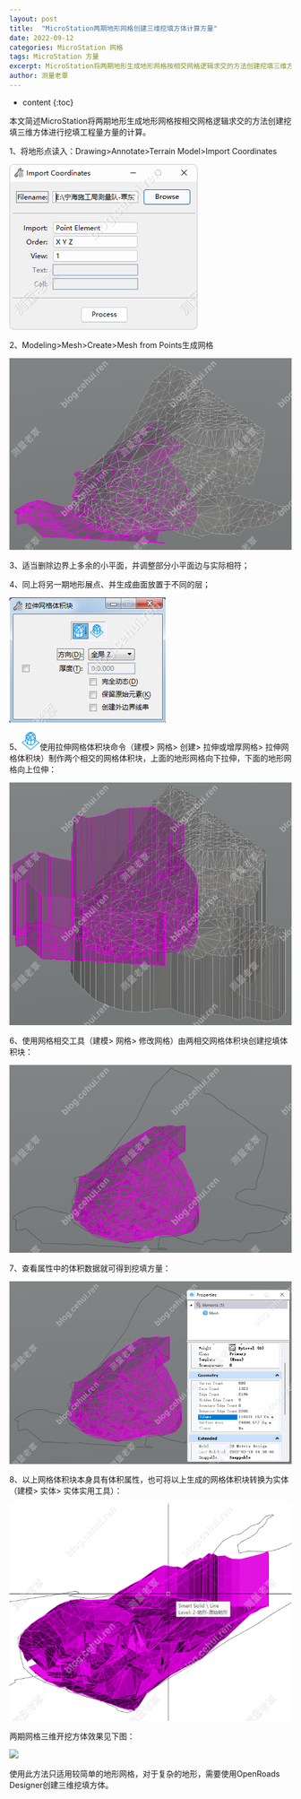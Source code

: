 ```yaml
---
layout: post
title:  "MicroStation两期地形网格创建三维挖填方体计算方量"
date: 2022-09-12
categories: MicroStation 网格
tags: MicroStation 方量
excerpt: MicroStation将两期地形生成地形网格按相交网格逻辑求交的方法创建挖填三维方体进行挖填方工程量的计算。
author: 测量老覃
---
```

* content
{:toc}

本文简述MicroStation将两期地形生成地形网格按相交网格逻辑求交的方法创建挖填三维方体进行挖填工程量方量的计算。

1、将地形点读入：Drawing>Annotate>Terrain Model>Import Coordinates

![](/img/2022/2022-09-12-09-10-21.png)

2、Modeling>Mesh>Create>Mesh from Points生成网格

![](/img/2022/2022-09-12-09-10-29.png)

3、适当删除边界上多余的小平面，并调整部分小平面边与实际相符；

4、同上将另一期地形展点、并生成曲面放置于不同的层；

![](/img/2022/2022-09-12-09-10-49.png)

5、![](/img/2022/2022-09-12-09-10-38.png)使用拉伸网格体积块命令（建模> 网格> 创建> 拉伸或增厚网格> 拉伸网格体积块）制作两个相交的网格体积块，上面的地形网格向下拉伸，下面的地形网格向上位伸：

![](/img/2022/2022-09-12-09-10-59.png)

6、使用网格相交工具（建模> 网格> 修改网格）由两相交网格体积块创建挖填体积块：

![](/img/2022/2022-09-12-09-11-08.png)

7、查看属性中的体积数据就可得到挖填方量：

![](/img/2022/2022-09-12-09-11-20.png)

8、以上网格体积块本身具有体积属性，也可将以上生成的网格体积块转换为实体（建模> 实体> 实体实用工具）：

![](/img/2022/2022-09-12-09-11-28.png)

两期网格三维开挖方体效果见下图：

![](/img/gif/mstn-volume-2mesh.gif)

使用此方法只适用较简单的地形网格，对于复杂的地形，需要使用OpenRoads Designer创建三维挖填方体。